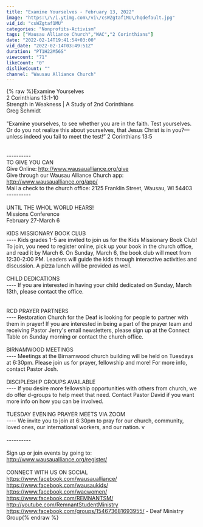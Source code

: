 ```yaml
---
title: "Examine Yourselves - February 13, 2022"
image: "https:\/\/i.ytimg.com\/vi\/csWZgtaf1MU\/hqdefault.jpg"
vid_id: "csWZgtaf1MU"
categories: "Nonprofits-Activism"
tags: ["Wausau Alliance Church","WAC","2 Corinthians"]
date: "2022-02-14T19:41:54+03:00"
vid_date: "2022-02-14T03:49:51Z"
duration: "PT1H22M56S"
viewcount: "71"
likeCount: "0"
dislikeCount: ""
channel: "Wausau Alliance Church"
---
```

{% raw %}Examine Yourselves<br />2 Corinthians 13:1-10<br />Strength in Weakness | A Study of 2nd Corinthians<br />Greg Schmidt<br /><br />&quot;Examine yourselves, to see whether you are in the faith. Test yourselves. Or do you not realize this about yourselves, that Jesus Christ is in you?—unless indeed you fail to meet the test!” 2 Corinthians 13:5<br /><br /><br />----------<br />TO GIVE YOU CAN<br />    Give Online:   <a rel="nofollow" target="blank" href="http://www.wausaualliance.org/give">http://www.wausaualliance.org/give</a><br />    Give through our Wausau Alliance Church app:  <a rel="nofollow" target="blank" href="http://www.wausaualliance.org/app/">http://www.wausaualliance.org/app/</a><br />    Mail a check to the church office:  2125 Franklin Street, Wausau, WI 54403<br />----------<br /><br />UNTIL THE WHOL WORLD HEARS! <br />Missions Conference <br />February 27-March 6<br /><br />KIDS MISSIONARY BOOK CLUB <br />---- Kids grades 1-5 are invited to join us for the Kids Missionary Book Club! To join, you need to register online, pick up your book in the church office, and read it by March 6. On Sunday, March 6, the book club will meet from 12:30-2:00 PM. Leaders will guide the kids through interactive activities and discussion. A pizza lunch will be provided as well.<br /><br />CHILD DEDICATIONS<br />---- If you are interested in having your child dedicated on Sunday, March 13th, please contact the office. <br /><br /><br />RCD PRAYER PARTNERS<br />---- Restoration Church for the Deaf is looking for people to partner with them in prayer! If you are interested in being a part of the prayer team and receiving Pastor Jerry's email newsletters, please sign up at the Connect Table on Sunday morning or contact the church office.  <br /><br />BIRNAMWOOD MEETINGS <br />---- Meetings at the Birnamwood church building will be held on Tuesdays at 6:30pm. Please join us for prayer, fellowship and more!  For more info, contact Pastor Josh.<br /><br />DISCIPLESHIP GROUPS AVAILABLE <br />---- If you desire more fellowship opportunities with others from church, we do offer d-groups to help meet that need. Contact Pastor David if you want more info on how you can be involved.<br /><br />TUESDAY EVENING PRAYER MEETS VIA ZOOM<br />---- We invite you to join at 6:30pm to pray for our church, community, loved ones, our international workers, and our nation. v<br /><br />----------<br /><br />Sign up or join events by going to:  <br />    <a rel="nofollow" target="blank" href="http://www.wausaualliance.org/register/">http://www.wausaualliance.org/register/</a><br /><br />CONNECT WITH US ON SOCIAL<br />    <a rel="nofollow" target="blank" href="https://www.facebook.com/wausaualliance/">https://www.facebook.com/wausaualliance/</a><br />    <a rel="nofollow" target="blank" href="https://www.facebook.com/wausaukids/">https://www.facebook.com/wausaukids/</a><br />    <a rel="nofollow" target="blank" href="https://www.facebook.com/wacwomen/">https://www.facebook.com/wacwomen/</a><br />    <a rel="nofollow" target="blank" href="https://www.facebook.com/REMNANTSM/">https://www.facebook.com/REMNANTSM/</a><br />    <a rel="nofollow" target="blank" href="http://youtube.com/RemnantStudentMinistry">http://youtube.com/RemnantStudentMinistry</a><br />    <a rel="nofollow" target="blank" href="https://www.facebook.com/groups/154673681693955/">https://www.facebook.com/groups/154673681693955/</a> - Deaf Ministry Group{% endraw %}
